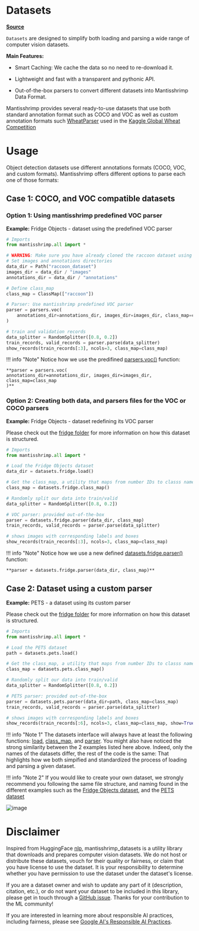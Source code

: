 # Datasets

[**Source**](https://github.com/airctic/mantisshrimp/tree/master/mantisshrimp/datasets/)


`Datasets` are designed to simplify both loading and parsing a wide range of computer vision datasets.

**Main Features:**

- Smart Caching: We cache the data so no need to re-download it.

- Lightweight and fast with a transparent and pythonic API.

- Out-of-the-box parsers to convert different datasets into Mantisshrimp Data Format.

Mantisshrimp provides several ready-to-use datasets that use both standard annotation format such as COCO and VOC as well as custom annotation formats such [WheatParser](https://airctic.github.io/mantisshrimp/custom_parser/) used in the [Kaggle Global Wheat Competition](https://www.kaggle.com/c/global-wheat-detection) 


# Usage

Object detection datasets use different annotations formats (COCO, VOC, and custom formats). Mantisshrimp offers different options to parse each one of those formats:


## Case 1: COCO, and VOC compatible datasets

### **Option 1: Using mantisshrimp predefined VOC parser**
**Example:** Fridge Objects - dataset using the predefined VOC parser

```python
# Imports
from mantisshrimp.all import *

# WARNING: Make sure you have already cloned the raccoon dataset using the command shown here above
# Set images and annotations directories
data_dir = Path("raccoon_dataset")
images_dir = data_dir / "images"
annotations_dir = data_dir / "annotations"

# Define class_map
class_map = ClassMap(["raccoon"])

# Parser: Use mantisshrimp predefined VOC parser
parser = parsers.voc(
    annotations_dir=annotations_dir, images_dir=images_dir, class_map=class_map
)

# train and validation records
data_splitter = RandomSplitter([0.8, 0.2])
train_records, valid_records = parser.parse(data_splitter)
show_records(train_records[:3], ncols=3, class_map=class_map)
```

!!! info "Note" 
    Notice how we use the predifined [parsers.voc()](https://github.com/airctic/mantisshrimp/blob/master/mantisshrimp/parsers/voc_parser.py) function:
    
    **parser = parsers.voc(
    annotations_dir=annotations_dir, images_dir=images_dir, class_map=class_map
    )**


### **Option 2: Creating both data, and parsers files for the VOC or COCO parsers**

**Example:** Fridge Objects - dataset redefining its VOC parser

Please check out the [fridge folder](https://github.com/airctic/mantisshrimp/tree/master/mantisshrimp/datasets/fridge) for more information on how this dataset is structured.

```python
# Imports
from mantisshrimp.all import *

# Load the Fridge Objects dataset
data_dir = datasets.fridge.load()

# Get the class_map, a utility that maps from number IDs to classs names
class_map = datasets.fridge.class_map()

# Randomly split our data into train/valid
data_splitter = RandomSplitter([0.8, 0.2])

# VOC parser: provided out-of-the-box
parser = datasets.fridge.parser(data_dir, class_map)
train_records, valid_records = parser.parse(data_splitter)

# shows images with corresponding labels and boxes
show_records(train_records[:3], ncols=3, class_map=class_map)
```

!!! info "Note" 
    Notice how we use a new defined [datasets.fridge.parser()](https://github.com/airctic/mantisshrimp/blob/master/mantisshrimp/datasets/fridge/parsers.py) function:
    
    **parser = datasets.fridge.parser(data_dir, class_map)**


## Case 2: Dataset using a custom parser

**Example:** PETS - a dataset using its custom parser

Please check out the [fridge folder](https://github.com/airctic/mantisshrimp/tree/master/mantisshrimp/datasets/fridge) for more information on how this dataset is structured.

```python
# Imports
from mantisshrimp.all import *

# Load the PETS dataset
path = datasets.pets.load()

# Get the class_map, a utility that maps from number IDs to classs names
class_map = datasets.pets.class_map()

# Randomly split our data into train/valid
data_splitter = RandomSplitter([0.8, 0.2])

# PETS parser: provided out-of-the-box
parser = datasets.pets.parser(data_dir=path, class_map=class_map)
train_records, valid_records = parser.parse(data_splitter)

# shows images with corresponding labels and boxes
show_records(train_records[:6], ncols=3, class_map=class_map, show=True)

```

!!! info "Note 1" 
    The datasets interface will always have at least the following functions: [load](https://github.com/airctic/mantisshrimp/blob/67b89be104be584eac925faa293256beba084408/mantisshrimp/datasets/pets/data.py#L54), [class_map](https://github.com/airctic/mantisshrimp/blob/67b89be104be584eac925faa293256beba084408/mantisshrimp/datasets/pets/data.py#L50), and [parser](https://github.com/airctic/mantisshrimp/blob/67b89be104be584eac925faa293256beba084408/mantisshrimp/datasets/pets/parsers.py#L8). You might also have noticed the strong similarity between the 2 examples listed here above. Indeed, only the names of the datasets differ, the rest of the code is the same: That highlights how we both simpified and standardized the process of loading and parsing a given dataset.

!!! info "Note 2" 
    If you would like to create your own dataset, we strongly recommend you following the same file structure, and naming found in the different examples such as the [Fridge Objects dataset](https://github.com/airctic/mantisshrimp/tree/master/mantisshrimp/datasets/fridge), and the [PETS dataset](https://github.com/airctic/mantisshrimp/tree/master/mantisshrimp/datasets/pets)    

![image](https://airctic.github.io/mantisshrimp/images/datasets-folder-structure.png)

# Disclaimer

Inspired from HuggingFace [nlp](https://github.com/huggingface/nlp), mantisshrimp_datasets is a utility library that downloads and prepares computer vision datasets. We do not host or distribute these datasets, vouch for their quality or fairness, or claim that you have license to use the dataset. It is your responsibility to determine whether you have permission to use the dataset under the dataset's license.

If you are a dataset owner and wish to update any part of it (description, citation, etc.), or do not want your dataset to be included in this library, please get in touch through a [GitHub issue](https://github.com/airctic/mantisshrimp/issues). Thanks for your contribution to the ML community!

If you are interested in learning more about responsible AI practices, including fairness, please see [Google AI's Responsible AI Practices](https://ai.google/responsibilities/responsible-ai-practices/).